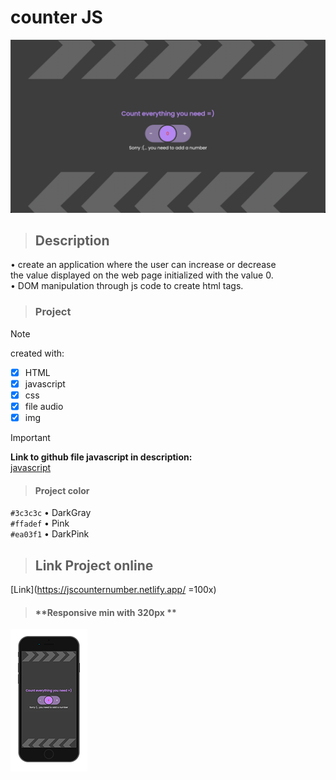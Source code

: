 # counter JS


![Project Img](assets/img/github.png)

> ## **Description**

• create an application where the user can increase or decrease <br>
the value displayed on the web page initialized with the value 0.<br>
• DOM manipulation through js code to create html tags.



> ### **Project**


> [!NOTE]
> created with:

- [x] HTML
- [x] javascript
- [x] css
- [x] file audio
- [x] img

> [!IMPORTANT]
**Link to github file javascript in description:**<br>
[javascript](https://github.com/AleShini92/counter/blob/main/assets/js/counter.js)

> #### **Project color**

`#3c3c3c`   • DarkGray<br>
`#ffadef`   • Pink <br>
`#ea03f1`   • DarkPink

> ## **Link Project online**

[Link](https://jscounternumber.netlify.app/ =100x)


> #### **Responsive min with 320px **
![image responsive min-with:320px](assets/img/responsive.png)